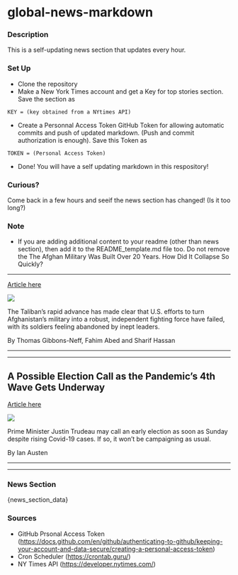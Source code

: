 # global-news-markdown

### Description 
This is a self-updating news section that updates every hour.

### Set Up 
* Clone the repository
* Make a New York Times account and get a Key for top stories section. Save the section as 
 ```
 KEY = (key obtained from a NYtimes API)
 ```
*  Create a Personnal Access Token GitHub Token for allowing automatic commits and push of updated markdown. (Push and commit authorization is enough). Save this Token as 
```
TOKEN = (Personal Access Token)
```
* Done! You will have a self updating markdown in this respository!

### Curious?
Come back in a few hours and seeif the news section has changed! (Is it too long?)

### Note
* If you are adding additional content to your readme (other than news section), then add it to the README_template.md file too. Do not remove the The Afghan Military Was Built Over 20 Years. How Did It Collapse So Quickly?
----------------------------------------------------------------------------

[Article here](https://www.nytimes.com/2021/08/13/world/asia/afghanistan-rapid-military-collapse.html)

[![](https://static01.nyt.com/images/2021/08/12/world/00afghan-forces-top/merlin_192879774_c32b0d73-ba39-4fe7-a43c-02f6aa0f9820-superJumbo.jpg)](https://www.nytimes.com/2021/08/13/world/asia/afghanistan-rapid-military-collapse.html)

The Taliban’s rapid advance has made clear that U.S. efforts to turn Afghanistan’s military into a robust, independent fighting force have failed, with its soldiers feeling abandoned by inept leaders.

By Thomas Gibbons-Neff, Fahim Abed and Sharif Hassan

* * *

* * *

A Possible Election Call as the Pandemic’s 4th Wave Gets Underway
-----------------------------------------------------------------

[Article here](https://www.nytimes.com/2021/08/13/world/canada/canada-election-pandemic.html)

[![](https://static01.nyt.com/images/2021/08/13/world/13canadaletter-poll/13canadaletter-poll-superJumbo.jpg)](https://www.nytimes.com/2021/08/13/world/canada/canada-election-pandemic.html)

Prime Minister Justin Trudeau may call an early election as soon as Sunday despite rising Covid-19 cases. If so, it won’t be campaigning as usual.

By Ian Austen

* * *

* * *

### News Section 
{news_section_data}


### Sources 
* GitHub Prsonal Access Token (https://docs.github.com/en/github/authenticating-to-github/keeping-your-account-and-data-secure/creating-a-personal-access-token)
* Cron Scheduler (https://crontab.guru/)
* NY Times API (https://developer.nytimes.com/)
